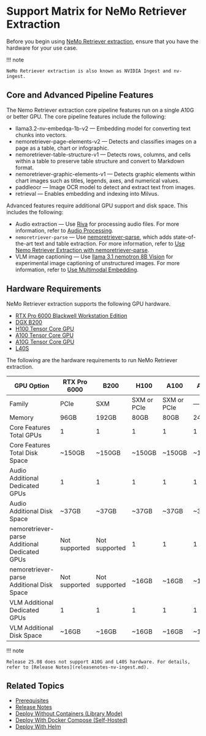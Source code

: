 # Support Matrix for NeMo Retriever Extraction

Before you begin using [NeMo Retriever extraction](overview.md), ensure that you have the hardware for your use case.

!!! note

    NeMo Retriever extraction is also known as NVIDIA Ingest and nv-ingest.


## Core and Advanced Pipeline Features

The Nemo Retriever extraction core pipeline features run on a single A10G or better GPU. 
The core pipeline features include the following:

- llama3.2-nv-embedqa-1b-v2 — Embedding model for converting text chunks into vectors.
- nemoretriever-page-elements-v2 — Detects and classifies images on a page as a table, chart or infographic. 
- nemoretriever-table-structure-v1 — Detects rows, columns, and cells within a table to preserve table structure and convert to Markdown format. 
- nemoretriever-graphic-elements-v1 — Detects graphic elements within chart images such as titles, legends, axes, and numerical values. 
- paddleocr — Image OCR model to detect and extract text from images.
- retrieval — Enables embedding and indexing into Milvus.

Advanced features require additional GPU support and disk space. 
This includes the following:

- Audio extraction — Use [Riva](https://docs.nvidia.com/deeplearning/riva/user-guide/docs/index.html) for processing audio files. For more information, refer to [Audio Processing](nemoretriever-parse.md).
- `nemoretriever-parse` — Use [nemoretriever-parse](https://build.nvidia.com/nvidia/nemoretriever-parse), which adds state-of-the-art text and table extraction. For more information, refer to [Use Nemo Retriever Extraction with nemoretriever-parse](nemoretriever-parse.md).
- VLM image captioning — Use [llama 3.1 nemotron 8B Vision](https://build.nvidia.com/nvidia/llama-3.1-nemotron-nano-vl-8b-v1/modelcard) for experimental image captioning of unstructured images. For more information, refer to [Use Multimodal Embedding](vlm-embed.md).



## Hardware Requirements

NeMo Retriever extraction supports the following GPU hardware.

- [RTX Pro 6000 Blackwell Workstation Edition](https://www.nvidia.com/en-us/products/workstations/professional-desktop-gpus/rtx-pro-6000/)
- [DGX B200](https://www.nvidia.com/en-us/data-center/dgx-b200/)
- [H100 Tensor Core GPU](https://www.nvidia.com/en-us/data-center/h100/)
- [A100 Tensor Core GPU](https://www.nvidia.com/en-us/data-center/a100/)
- [A10G Tensor Core GPU](https://aws.amazon.com/ec2/instance-types/g5/)
- [L40S](https://www.nvidia.com/en-us/data-center/l40s/)

The following are the hardware requirements to run NeMo Retriever extraction.

| GPU Option                                    | RTX Pro 6000  | B200          | H100        | A100        | A10G   | L40S   |
|-----------------------------------------------|---------------|---------------|-------------|-------------|--------|--------|
| Family                                        | PCIe          | SXM           | SXM or PCIe | SXM or PCIe | —      | —      |
| Memory                                        | 96GB          | 192GB         | 80GB        | 80GB        | 24GB   | 48GB   |
| Core Features Total GPUs                      | 1             | 1             | 1           | 1           | 1      | 1      |
| Core Features Total Disk Space                | ~150GB        | ~150GB        | ~150GB      | ~150GB      | ~150GB | ~150GB |
| Audio Additional Dedicated GPUs               | 1             | 1             | 1           | 1           | 1      | 1      |
| Audio Additional Disk Space                   | ~37GB         | ~37GB         | ~37GB       | ~37GB       | ~37GB  | ~37GB  |
| nemoretriever-parse Additional Dedicated GPUs | Not supported | Not supported | 1           | 1           | 1      | 1      |
| nemoretriever-parse Additional Disk Space     | Not supported | Not supported | ~16GB       | ~16GB       | ~16GB  | ~16GB  |
| VLM Additional Dedicated GPUs                 | 1             | 1             | 1           | 1           | 1      | 1      |
| VLM Additional Disk Space                     | ~16GB         | ~16GB         | ~16GB       | ~16GB       | ~16GB  | ~16GB  |


!!! note

    Release 25.08 does not support A10G and L40S hardware. For details, refer to [Release Notes](releasenotes-nv-ingest.md).



## Related Topics

- [Prerequisites](prerequisites.md)
- [Release Notes](releasenotes-nv-ingest.md)
- [Deploy Without Containers (Library Mode)](quickstart-library-mode.md)
- [Deploy With Docker Compose (Self-Hosted)](quickstart-guide.md)
- [Deploy With Helm](helm.md)
